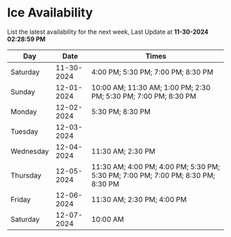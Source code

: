 # Ice Availability

List the latest availability for the next week, Last Update at **11-30-2024 02:28:59 PM**

| Day         | Date        | Times       |
| ----------- | ----------- | ----------- |
|Saturday|11-30-2024|4:00 PM; 5:30 PM; 7:00 PM; 8:30 PM|
|Sunday|12-01-2024|10:00 AM; 11:30 AM; 1:00 PM; 2:30 PM; 5:30 PM; 7:00 PM; 8:30 PM|
|Monday|12-02-2024|5:30 PM; 8:30 PM|
|Tuesday|12-03-2024||
|Wednesday|12-04-2024|11:30 AM; 2:30 PM|
|Thursday|12-05-2024|11:30 AM; 4:00 PM; 4:00 PM; 5:30 PM; 5:30 PM; 7:00 PM; 7:00 PM; 8:30 PM; 8:30 PM|
|Friday|12-06-2024|11:30 AM; 2:30 PM; 4:00 PM|
|Saturday|12-07-2024|10:00 AM|
